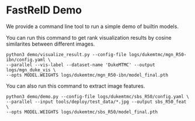 # FastReID Demo

We provide a command line tool to run a simple demo of builtin models.

You can run this command to get rank visualization results by cosine similarites between different images.

```shell script
python3 demo/visualize_result.py --config-file logs/dukemtmc/mgn_R50-ibn/config.yaml \
--parallel --vis-label --dataset-name 'DukeMTMC' --output logs/mgn_duke_vis \
--opts MODEL.WEIGHTS logs/dukemtmc/mgn_R50-ibn/model_final.pth
```

You can also run this command to extract image features.

```shell script
python3 demo/demo.py --config-file logs/dukemtmc/sbs_R50/config.yaml \
--parallel --input tools/deploy/test_data/*.jpg --output sbs_R50_feat \
--opts MODEL.WEIGHTS logs/dukemtmc/sbs_R50/model_final.pth
```